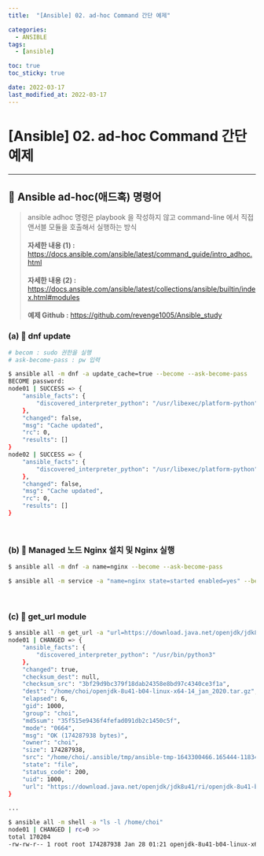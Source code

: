 ```yaml
---
title:  "[Ansible] 02. ad-hoc Command 간단 예제" 

categories:
  - ANSIBLE
tags:
  - [ansible]

toc: true
toc_sticky: true

date: 2022-03-17
last_modified_at: 2022-03-17
---
```

# [Ansible] 02. ad-hoc Command 간단 예제
---

<style>
table {
    font-size: 12pt;
}
table th:first-of-type {
    width: 5%;
}
table th:nth-of-type(2) {
    width: 15%;
}
table th:nth-of-type(3) {
    width: 50%;
}
table th:nth-of-type(4) {
    width: 30%;
}
</style>

## 🔔 Ansible ad-hoc(애드혹) 명령어

> ansible adhoc 명령은 playbook 을 작성하지 않고 command-line 에서 직접 앤서블 모듈을 호출해서 실행하는 방식<br><br>
**자세한 내용 (1) :** <https://docs.ansible.com/ansible/latest/command_guide/intro_adhoc.html><br><br>
**자세한 내용 (2) :** <https://docs.ansible.com/ansible/latest/collections/ansible/builtin/index.html#modules><br><br>
**예제 Github :** <https://github.com/revenge1005/Ansible_study>

### (a) 📜 dnf update

```bash
# becom : sudo 권한을 실행
# ask-become-pass : pw 입력

$ ansible all -m dnf -a update_cache=true --become --ask-become-pass
BECOME password:
node01 | SUCCESS => {
    "ansible_facts": {
        "discovered_interpreter_python": "/usr/libexec/platform-python"
    },
    "changed": false,
    "msg": "Cache updated",
    "rc": 0,
    "results": []
}
node02 | SUCCESS => {
    "ansible_facts": {
        "discovered_interpreter_python": "/usr/libexec/platform-python"
    },
    "changed": false,
    "msg": "Cache updated",
    "rc": 0,
    "results": []
}
```

<br>

### (b) 📜 Managed 노드 Nginx 설치 및 Nginx 실행 

```bash
$ ansible all -m dnf -a name=nginx --become --ask-become-pass

$ ansible all -m service -a "name=nginx state=started enabled=yes" --become --ask-become-pass
```

<br>

### (c) 📜 get_url module

```bash
$ ansible all -m get_url -a "url=https://download.java.net/openjdk/jdk8u41/ri/openjdk-8u41-b04-linux-x64-14_jan_2020.tar.gz dest=/home/choi"
node01 | CHANGED => {
    "ansible_facts": {
        "discovered_interpreter_python": "/usr/bin/python3"
    },
    "changed": true,
    "checksum_dest": null,
    "checksum_src": "3bf29d9bc379f18dab24358e8bd97c4340ce3f1a",
    "dest": "/home/choi/openjdk-8u41-b04-linux-x64-14_jan_2020.tar.gz",
    "elapsed": 6,
    "gid": 1000,
    "group": "choi",
    "md5sum": "35f515e9436f4fefad091db2c1450c5f",
    "mode": "0664",
    "msg": "OK (174287938 bytes)",
    "owner": "choi",
    "size": 174287938,
    "src": "/home/choi/.ansible/tmp/ansible-tmp-1643300466.165444-11834-5022500933289/tmpyct9v784",
    "state": "file",
    "status_code": 200,
    "uid": 1000,
    "url": "https://download.java.net/openjdk/jdk8u41/ri/openjdk-8u41-b04-linux-x64-14_jan_2020.tar.gz"
}

...

$ ansible all -m shell -a "ls -l /home/choi"
node01 | CHANGED | rc=0 >>
total 170204
-rw-rw-r-- 1 root root 174287938 Jan 28 01:21 openjdk-8u41-b04-linux-x64-14_jan_2020.tar.gz
```

<br>